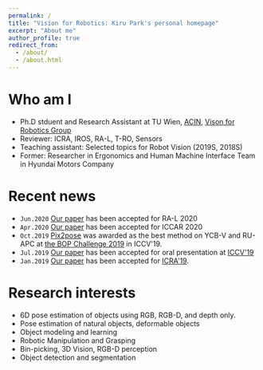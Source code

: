 ```yaml
---
permalink: /
title: "Vision for Robotics: Kiru Park's personal homepage"
excerpt: "About me"
author_profile: true
redirect_from:
  - /about/
  - /about.html
---
```


Who am I
===
- Ph.D stduent and Research Assistant at TU Wien, [ACIN](https://www.acin.tuwien.ac.at/en/), [Vison for Robotics Group](https://www.acin.tuwien.ac.at/en/vision-for-robotics/)
- Reviewer: ICRA, IROS, RA-L, T-RO, Sensors
- Teaching assistant: Selected topics for Robot Vision (2019S, 2018S)
- Former: Researcher in Ergonomics and Human Machine Interface Team in Hyundai Motors Company

Recent news
===
- `Jun.2020` [Our paper](https://kirumang.github.io/publication/2020-04-RelativeRotation) has been accepted for RA-L 2020
- `Apr.2020` [Our paper](https://kirumang.github.io/publication/2020-04-ICCAR20) has been accepted for ICCAR 2020
- `Oct.2019` [Pix2pose](https://kirumang.github.io/publication/2019-10-ICCV) was awarded as the best method on YCB-V and RU-APC at [the BOP Challenge 2019](https://bop.felk.cvut.cz/media/bop_challenge_2019_results.pdf) in ICCV'19. 
- `Jul.2019` [Our paper](https://kirumang.github.io/publication/2019-10-ICCV) has been accepted for oral presentation at [ICCV'19](http://iccv2019.thecvf.com)
- `Jan.2019` [Our paper](https://kirumang.github.io/publication/2019-05-ICRA) has been accepted for [ICRA'19](https://www.icra2019.org/). 

Research interests
===
- 6D pose estimation of objects using RGB, RGB-D, and depth only.
- Pose estimation of natural objects, deformable objects
- Object modeling and learning
- Robotic Manipulation and Grasping
- Bin-picking, 3D Vision, RGB-D perception
- Object detection and segmentation

